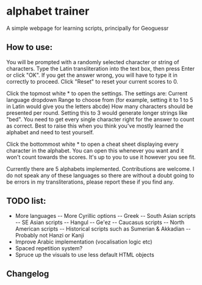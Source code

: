 # alphabet trainer
A simple webpage for learning scripts, principally for Geoguessr

## How to use:

You will be prompted with a randomly selected character or string of characters. Type the Latin transliteration into the text box, then press Enter or click "OK". If you get the answer wrong, you will have to type it in correctly to proceed. Click "Reset" to reset your current scores to 0.

Click the topmost white \* to open the settings. The settings are:
Current language dropdown
Range to choose from (for example, setting it to 1 to 5 in Latin would give you the letters abcde)
How many characters should be presented per round. Setting this to 3 would generate longer strings like "bed". You need to get every single character right for the answer to count as correct. Best to raise this when you think you've mostly learned the alphabet and need to test yourself.

Click the bottommost white \* to open a cheat sheet displaying every character in the alphabet. You can open this whenever you want and it won't count towards the scores. It's up to you to use it however you see fit.

Currently there are 5 alphabets implemented. Contributions are welcome. I do not speak any of these languages so there are without a doubt going to be errors in my transliterations, please report these if you find any.

## TODO list:

- More languages
-- More Cyrillic options
-- Greek
-- South Asian scripts
-- SE Asian scripts
-- Hangul
-- Ge'ez
-- Caucasus scripts
-- North American scripts
-- Historical scripts such as Sumerian & Akkadian
-- Probably not Hanzi or Kanji
- Improve Arabic implementation (vocalisation logic etc)
- Spaced repetition system?
- Spruce up the visuals to use less default HTML objects

## Changelog
